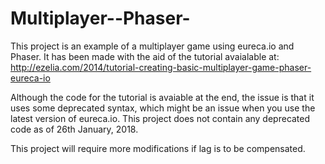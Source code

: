 # Multiplayer--Phaser-

This project is an example of a multiplayer game using eureca.io and Phaser. It has been made with the aid of the tutorial avaialable at: http://ezelia.com/2014/tutorial-creating-basic-multiplayer-game-phaser-eureca-io 

Although the code for the tutorial is avaiable at the end, the issue is that it uses some deprecated syntax, which might be an issue when you use the latest version of eureca.io. This project does not contain any deprecated code as of 26th January, 2018. 

This project will require more modifications if lag is to be compensated.   